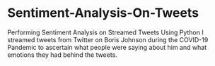 # Sentiment-Analysis-On-Tweets
Performing Sentiment Analysis on Streamed Tweets Using Python
I streamed tweets from Twitter on Boris Johnson during the COVID-19 Pandemic to ascertain what people were saying about him 
and what emotions they had behind the tweets. 

